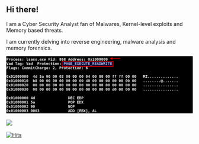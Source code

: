 ## Hi there!
I am a Cyber Security Analyst fan of Malwares, Kernel-level exploits and Memory based threats. 

I am currently delving into reverse engineering, malware analysis and memory forensics.

![](https://github.com/Gasu16/Gasu16/blob/main/hollowing_volatility.png)

![](https://hit.yhype.me/github/profile?account_id=28620328)

[![Hits](https://u8views.com/api/v1/github/profiles/28620328/views/day-week-month-total-count.svg)](https://u8views.com/github/Gasu16)


